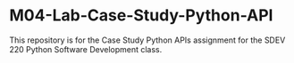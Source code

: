 # M04-Lab-Case-Study-Python-API
This repository is for the Case Study Python APIs assignment for the SDEV 220 Python Software Development class.
